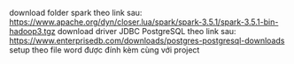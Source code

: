 download folder spark theo link sau: https://www.apache.org/dyn/closer.lua/spark/spark-3.5.1/spark-3.5.1-bin-hadoop3.tgz 
download driver JDBC PostgreSQL theo link sau: https://www.enterprisedb.com/downloads/postgres-postgresql-downloads
setup theo file word được đính kèm cùng với project
